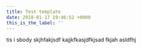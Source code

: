 ```yaml
---
title: Test template
date: 2018-01-17 19:46:52 +0000
this_is_the_label: ''
---
```

tis i sbody skjhfakjsdf kajjkfkasjdfkjsad fkjah asldfhj